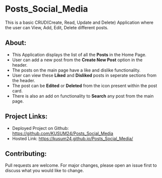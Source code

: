 # Posts_Social_Media

This is a basic CRUD(Create, Read, Update and Delete) Application where the user can View, Add, Edit, Delete different posts.

## About:

- This Application displays the list of all the **Posts** in the Home Page.
- User can add a new post from the **Create New Post** option in the header.
- The posts on the main page have a like and dislike functionality.
- User can view these **Liked** and **Disliked** posts in seperate sections from the header.
- The post can be **Edited** or **Deleted** from the icon present within the post card.
- There is also an add on functionality to **Search** any post from the main page.

## Project Links:

- Deployed Project on Github: https://github.com/KUSUM24/Posts_Social_Media
- Hosted Link: https://kusum24.github.io/Posts_Social_Media/

## Contributing:

Pull requests are welcome. For major changes, please open an issue first to discuss what you would like to change.
